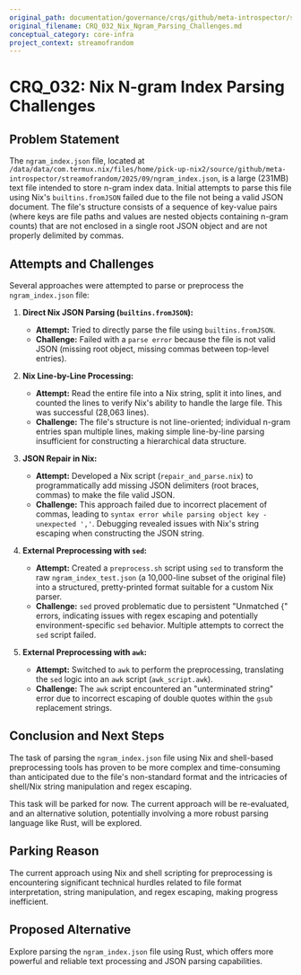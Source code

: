 ```yaml
---
original_path: documentation/governance/crqs/github/meta-introspector/streamofrandom/2025/09/23/CRQ_032_Nix_Ngram_Parsing_Challenges.md
original_filename: CRQ_032_Nix_Ngram_Parsing_Challenges.md
conceptual_category: core-infra
project_context: streamofrandom
---
```


# CRQ_032: Nix N-gram Index Parsing Challenges

## Problem Statement

The `ngram_index.json` file, located at `/data/data/com.termux.nix/files/home/pick-up-nix2/source/github/meta-introspector/streamofrandom/2025/09/ngram_index.json`, is a large (231MB) text file intended to store n-gram index data. Initial attempts to parse this file using Nix's `builtins.fromJSON` failed due to the file not being a valid JSON document. The file's structure consists of a sequence of key-value pairs (where keys are file paths and values are nested objects containing n-gram counts) that are not enclosed in a single root JSON object and are not properly delimited by commas.

## Attempts and Challenges

Several approaches were attempted to parse or preprocess the `ngram_index.json` file:

1.  **Direct Nix JSON Parsing (`builtins.fromJSON`):**
    *   **Attempt:** Tried to directly parse the file using `builtins.fromJSON`.
    *   **Challenge:** Failed with a `parse error` because the file is not valid JSON (missing root object, missing commas between top-level entries).

2.  **Nix Line-by-Line Processing:**
    *   **Attempt:** Read the entire file into a Nix string, split it into lines, and counted the lines to verify Nix's ability to handle the large file. This was successful (28,063 lines).
    *   **Challenge:** The file's structure is not line-oriented; individual n-gram entries span multiple lines, making simple line-by-line parsing insufficient for constructing a hierarchical data structure.

3.  **JSON Repair in Nix:**
    *   **Attempt:** Developed a Nix script (`repair_and_parse.nix`) to programmatically add missing JSON delimiters (root braces, commas) to make the file valid JSON.
    *   **Challenge:** This approach failed due to incorrect placement of commas, leading to `syntax error while parsing object key - unexpected ','`. Debugging revealed issues with Nix's string escaping when constructing the JSON string.

4.  **External Preprocessing with `sed`:**
    *   **Attempt:** Created a `preprocess.sh` script using `sed` to transform the raw `ngram_index_test.json` (a 10,000-line subset of the original file) into a structured, pretty-printed format suitable for a custom Nix parser.
    *   **Challenge:** `sed` proved problematic due to persistent "Unmatched {" errors, indicating issues with regex escaping and potentially environment-specific `sed` behavior. Multiple attempts to correct the `sed` script failed.

5.  **External Preprocessing with `awk`:**
    *   **Attempt:** Switched to `awk` to perform the preprocessing, translating the `sed` logic into an `awk` script (`awk_script.awk`).
    *   **Challenge:** The `awk` script encountered an "unterminated string" error due to incorrect escaping of double quotes within the `gsub` replacement strings.

## Conclusion and Next Steps

The task of parsing the `ngram_index.json` file using Nix and shell-based preprocessing tools has proven to be more complex and time-consuming than anticipated due to the file's non-standard format and the intricacies of shell/Nix string manipulation and regex escaping.

This task will be parked for now. The current approach will be re-evaluated, and an alternative solution, potentially involving a more robust parsing language like Rust, will be explored.

## Parking Reason

The current approach using Nix and shell scripting for preprocessing is encountering significant technical hurdles related to file format interpretation, string manipulation, and regex escaping, making progress inefficient.

## Proposed Alternative

Explore parsing the `ngram_index.json` file using Rust, which offers more powerful and reliable text processing and JSON parsing capabilities.
